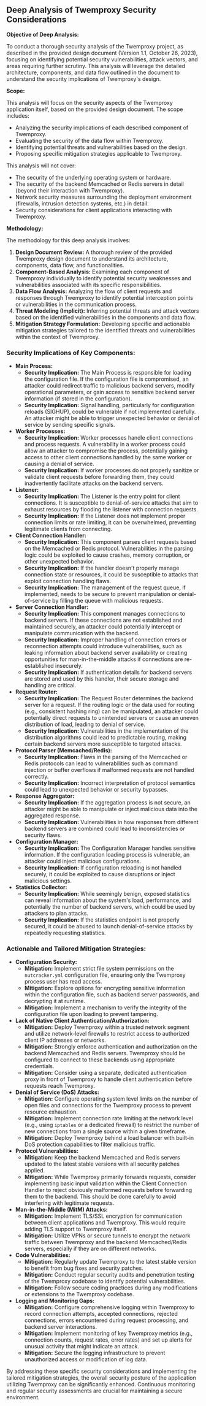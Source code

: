 ## Deep Analysis of Twemproxy Security Considerations

**Objective of Deep Analysis:**

To conduct a thorough security analysis of the Twemproxy project, as described in the provided design document (Version 1.1, October 26, 2023), focusing on identifying potential security vulnerabilities, attack vectors, and areas requiring further scrutiny. This analysis will leverage the detailed architecture, components, and data flow outlined in the document to understand the security implications of Twemproxy's design.

**Scope:**

This analysis will focus on the security aspects of the Twemproxy application itself, based on the provided design document. The scope includes:

*   Analyzing the security implications of each described component of Twemproxy.
*   Evaluating the security of the data flow within Twemproxy.
*   Identifying potential threats and vulnerabilities based on the design.
*   Proposing specific mitigation strategies applicable to Twemproxy.

This analysis will not cover:

*   The security of the underlying operating system or hardware.
*   The security of the backend Memcached or Redis servers in detail (beyond their interaction with Twemproxy).
*   Network security measures surrounding the deployment environment (firewalls, intrusion detection systems, etc.) in detail.
*   Security considerations for client applications interacting with Twemproxy.

**Methodology:**

The methodology for this deep analysis involves:

1. **Design Document Review:** A thorough review of the provided Twemproxy design document to understand its architecture, components, data flow, and functionalities.
2. **Component-Based Analysis:**  Examining each component of Twemproxy individually to identify potential security weaknesses and vulnerabilities associated with its specific responsibilities.
3. **Data Flow Analysis:** Analyzing the flow of client requests and responses through Twemproxy to identify potential interception points or vulnerabilities in the communication process.
4. **Threat Modeling (Implicit):**  Inferring potential threats and attack vectors based on the identified vulnerabilities in the components and data flow.
5. **Mitigation Strategy Formulation:**  Developing specific and actionable mitigation strategies tailored to the identified threats and vulnerabilities within the context of Twemproxy.

### Security Implications of Key Components:

*   **Main Process:**
    *   **Security Implication:** The Main Process is responsible for loading the configuration file. If the configuration file is compromised, an attacker could redirect traffic to malicious backend servers, modify operational parameters, or gain access to sensitive backend server information (if stored in the configuration).
    *   **Security Implication:** Signal handling, particularly for configuration reloads (SIGHUP), could be vulnerable if not implemented carefully. An attacker might be able to trigger unexpected behavior or denial of service by sending specific signals.
*   **Worker Processes:**
    *   **Security Implication:** Worker processes handle client connections and process requests. A vulnerability in a worker process could allow an attacker to compromise the process, potentially gaining access to other client connections handled by the same worker or causing a denial of service.
    *   **Security Implication:**  If worker processes do not properly sanitize or validate client requests before forwarding them, they could inadvertently facilitate attacks on the backend servers.
*   **Listener:**
    *   **Security Implication:** The Listener is the entry point for client connections. It is susceptible to denial-of-service attacks that aim to exhaust resources by flooding the listener with connection requests.
    *   **Security Implication:** If the Listener does not implement proper connection limits or rate limiting, it can be overwhelmed, preventing legitimate clients from connecting.
*   **Client Connection Handler:**
    *   **Security Implication:** This component parses client requests based on the Memcached or Redis protocol. Vulnerabilities in the parsing logic could be exploited to cause crashes, memory corruption, or other unexpected behavior.
    *   **Security Implication:** If the handler doesn't properly manage connection state or resources, it could be susceptible to attacks that exploit connection handling flaws.
    *   **Security Implication:**  The management of the request queue, if implemented, needs to be secure to prevent manipulation or denial-of-service by filling the queue with malicious requests.
*   **Server Connection Handler:**
    *   **Security Implication:** This component manages connections to backend servers. If these connections are not established and maintained securely, an attacker could potentially intercept or manipulate communication with the backend.
    *   **Security Implication:**  Improper handling of connection errors or reconnection attempts could introduce vulnerabilities, such as leaking information about backend server availability or creating opportunities for man-in-the-middle attacks if connections are re-established insecurely.
    *   **Security Implication:** If authentication details for backend servers are stored and used by this handler, their secure storage and handling are critical.
*   **Request Router:**
    *   **Security Implication:** The Request Router determines the backend server for a request. If the routing logic or the data used for routing (e.g., consistent hashing ring) can be manipulated, an attacker could potentially direct requests to unintended servers or cause an uneven distribution of load, leading to denial of service.
    *   **Security Implication:**  Vulnerabilities in the implementation of the distribution algorithms could lead to predictable routing, making certain backend servers more susceptible to targeted attacks.
*   **Protocol Parser (Memcached/Redis):**
    *   **Security Implication:**  Flaws in the parsing of the Memcached or Redis protocols can lead to vulnerabilities such as command injection or buffer overflows if malformed requests are not handled correctly.
    *   **Security Implication:**  Incorrect interpretation of protocol semantics could lead to unexpected behavior or security bypasses.
*   **Response Aggregator:**
    *   **Security Implication:** If the aggregation process is not secure, an attacker might be able to manipulate or inject malicious data into the aggregated response.
    *   **Security Implication:**  Vulnerabilities in how responses from different backend servers are combined could lead to inconsistencies or security flaws.
*   **Configuration Manager:**
    *   **Security Implication:** The Configuration Manager handles sensitive information. If the configuration loading process is vulnerable, an attacker could inject malicious configurations.
    *   **Security Implication:**  If configuration reloading is not handled securely, it could be exploited to cause disruptions or inject malicious settings.
*   **Statistics Collector:**
    *   **Security Implication:** While seemingly benign, exposed statistics can reveal information about the system's load, performance, and potentially the number of backend servers, which could be used by attackers to plan attacks.
    *   **Security Implication:** If the statistics endpoint is not properly secured, it could be abused to launch denial-of-service attacks by repeatedly requesting statistics.

### Actionable and Tailored Mitigation Strategies:

*   **Configuration Security:**
    *   **Mitigation:** Implement strict file system permissions on the `nutcracker.yml` configuration file, ensuring only the Twemproxy process user has read access.
    *   **Mitigation:** Explore options for encrypting sensitive information within the configuration file, such as backend server passwords, and decrypting it at runtime.
    *   **Mitigation:** Implement a mechanism to verify the integrity of the configuration file upon loading to prevent tampering.
*   **Lack of Native Client Authentication/Authorization:**
    *   **Mitigation:**  Deploy Twemproxy within a trusted network segment and utilize network-level firewalls to restrict access to authorized client IP addresses or networks.
    *   **Mitigation:**  Strongly enforce authentication and authorization on the backend Memcached and Redis servers. Twemproxy should be configured to connect to these backends using appropriate credentials.
    *   **Mitigation:** Consider using a separate, dedicated authentication proxy in front of Twemproxy to handle client authentication before requests reach Twemproxy.
*   **Denial of Service (DoS) Attacks:**
    *   **Mitigation:** Configure operating system level limits on the number of open files and connections for the Twemproxy process to prevent resource exhaustion.
    *   **Mitigation:** Implement connection rate limiting at the network level (e.g., using `iptables` or a dedicated firewall) to restrict the number of new connections from a single source within a given timeframe.
    *   **Mitigation:** Deploy Twemproxy behind a load balancer with built-in DoS protection capabilities to filter malicious traffic.
*   **Protocol Vulnerabilities:**
    *   **Mitigation:** Keep the backend Memcached and Redis servers updated to the latest stable versions with all security patches applied.
    *   **Mitigation:** While Twemproxy primarily forwards requests, consider implementing basic input validation within the Client Connection Handler to reject obviously malformed requests before forwarding them to the backend. This should be done carefully to avoid interfering with legitimate requests.
*   **Man-in-the-Middle (MitM) Attacks:**
    *   **Mitigation:**  Implement TLS/SSL encryption for communication between client applications and Twemproxy. This would require adding TLS support to Twemproxy itself.
    *   **Mitigation:**  Utilize VPNs or secure tunnels to encrypt the network traffic between Twemproxy and the backend Memcached/Redis servers, especially if they are on different networks.
*   **Code Vulnerabilities:**
    *   **Mitigation:** Regularly update Twemproxy to the latest stable version to benefit from bug fixes and security patches.
    *   **Mitigation:** Conduct regular security audits and penetration testing of the Twemproxy codebase to identify potential vulnerabilities.
    *   **Mitigation:** Follow secure coding practices during any modifications or extensions to the Twemproxy codebase.
*   **Logging and Monitoring Gaps:**
    *   **Mitigation:** Configure comprehensive logging within Twemproxy to record connection attempts, accepted connections, rejected connections, errors encountered during request processing, and backend server interactions.
    *   **Mitigation:** Implement monitoring of key Twemproxy metrics (e.g., connection counts, request rates, error rates) and set up alerts for unusual activity that might indicate an attack.
    *   **Mitigation:** Secure the logging infrastructure to prevent unauthorized access or modification of log data.

By addressing these specific security considerations and implementing the tailored mitigation strategies, the overall security posture of the application utilizing Twemproxy can be significantly enhanced. Continuous monitoring and regular security assessments are crucial for maintaining a secure environment.